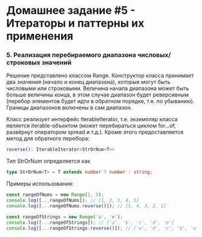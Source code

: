 # Домашнее задание #5 - Итераторы и паттерны их применения

### 5. Реализация перебираемого диапазона числовых/строковых значений

Решение представлено классом Range. Конструктор класса принимает два значения (начало и конец диапазона), которые могут быть числовыми или строковыми. Величина начала диапазона может быть больше величины конца, в этом случае диапазон будет реверсивным (перебор элементов будет идти в обратном порядке, т.е. по убыванию). Границы диапазонов включены в сам диапазон.

Класс реализует интерфейс IterableIterator, т.е. экземпляр класса является iterable-объектом (может перебираться циклом for...of, развёрнут оператором spread и т.д.). Кроме этого предоставляется метод для обратного перебора:

```ts
reverse(): IterableIterator<StrOrNum<T>>
```

Тип StrOrNum определяется как

```ts
type StrOrNum<T> = T extends number ? number : string;
```

Примеры использования:

```js
const rangeOfNums = new Range(1, 5);
console.log([...rangeOfNums]); // [1, 2, 3, 4, 5]
console.log([...rangeOfNums.reverse()]); // [5, 4, 3, 2, 1]

const rangeOfStrings = new Range('a', 'e');
console.log([...rangeOfStrings]); // ['a', 'b', 'c', 'd', 'e']
console.log([...rangeOfStrings.reverse()]); // ['e', 'd', 'c', 'b', 'a']
```
